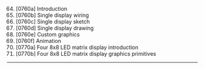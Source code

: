 64. [0760a] Introduction
65. [0760b] Single display wiring
66. [0760c] Single display sketch
67. [0760d] Single display drawing
68. [0760e] Custom graphics
69. [0760f] Animation
70. [0770a] Four 8x8 LED matrix display introduction
71. [0770b] Four 8x8 LED matrix display graphics primitives

---
